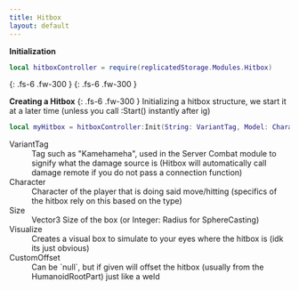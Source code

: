 ```yaml
---
title: Hitbox
layout: default
---
```


**Initialization**
```lua
local hitboxController = require(replicatedStorage.Modules.Hitbox)
```

{: .fs-6 .fw-300 }
{: .fs-6 .fw-300 }

**Creating a Hitbox**
{: .fs-6 .fw-300 }
Initializing a hitbox structure, we start it at a later time (unless you call :Start() instantly after ig)
```lua
local myHitbox = hitboxController:Init(String: VariantTag, Model: Character, Vector3: Size, Bool: Visualize, ?optional? CFrame: CustomOffset)
```
<dl>
  <dt>VariantTag</dt>
  <dd>Tag such as "Kamehameha", used in the Server Combat module to signify what the damage source is (Hitbox will automatically call damage remote if you do not pass a connection function)</dd>
  <dt>Character</dt>
  <dd>Character of the player that is doing said move/hitting (specifics of the hitbox rely on this based on the type)</dd>
  <dt>Size</dt>
  <dd>Vector3 Size of the box (or Integer: Radius for SphereCasting)</dd>
  <dt>Visualize</dt>
  <dd>Creates a visual box to simulate to your eyes where the hitbox is (idk its just obvious)</dd>
  <dt>CustomOffset</dt>
  <dd>Can be `null`, but if given will offset the hitbox (usually from the HumanoidRootPart) just like a weld</dd>
</dl>
